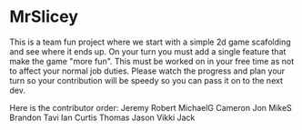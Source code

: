 # MrSlicey

This is a team fun project where we start with a simple 2d game scafolding and see where it ends up.  On your turn you must add a single feature that make the game "more fun".  This must be worked on in your free time as not to affect your normal job duties.  Please watch the progress and plan your turn so your contribution will be speedy so you can pass it on to the next dev.

Here is the contributor order:
Jeremy
Robert
MichaelG
Cameron
Jon
MikeS
Brandon
Tavi
Ian
Curtis
Thomas
Jason
Vikki
Jack
